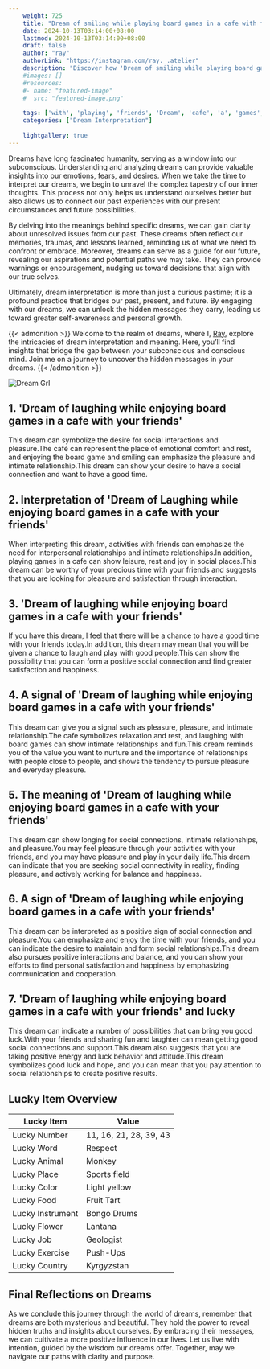 ```yaml
---
    weight: 725
    title: "Dream of smiling while playing board games in a cafe with friends"  # Assuming 'title' column exists
    date: 2024-10-13T03:14:00+08:00
    lastmod: 2024-10-13T03:14:00+08:00
    draft: false
    author: "ray"
    authorLink: "https://instagram.com/ray._.atelier"
    description: "Discover how 'Dream of smiling while playing board games in a cafe with friends' can interpret your future and uncover its significant meanings in your life."
    #images: []
    #resources:
    #- name: "featured-image"
    #  src: "featured-image.png"
    
    tags: ['with', 'playing', 'friends', 'Dream', 'cafe', 'a', 'games', 'in', 'smiling', 'of', 'while', 'board']
    categories: ["Dream Interpretation"]
    
    lightgallery: true
---
```

    
Dreams have long fascinated humanity, serving as a window into our subconscious. Understanding and analyzing dreams can provide valuable insights into our emotions, fears, and desires. When we take the time to interpret our dreams, we begin to unravel the complex tapestry of our inner thoughts. This process not only helps us understand ourselves better but also allows us to connect our past experiences with our present circumstances and future possibilities.

By delving into the meanings behind specific dreams, we can gain clarity about unresolved issues from our past. These dreams often reflect our memories, traumas, and lessons learned, reminding us of what we need to confront or embrace. Moreover, dreams can serve as a guide for our future, revealing our aspirations and potential paths we may take. They can provide warnings or encouragement, nudging us toward decisions that align with our true selves.

Ultimately, dream interpretation is more than just a curious pastime; it is a profound practice that bridges our past, present, and future. By engaging with our dreams, we can unlock the hidden messages they carry, leading us toward greater self-awareness and personal growth.

{{< admonition >}}
Welcome to the realm of dreams, where I, [Ray](https://instagram.com/ray._.atelier), explore the intricacies of dream interpretation and meaning. Here, you’ll find insights that bridge the gap between your subconscious and conscious mind. Join me on a journey to uncover the hidden messages in your dreams.
{{< /admonition >}}

![Dream Grl](https://cdn.pixabay.com/photo/2017/11/02/03/35/gothic-2910057_1280.jpg "Dream Grl")

## 1. 'Dream of laughing while enjoying board games in a cafe with your friends'
This dream can symbolize the desire for social interactions and pleasure.The café can represent the place of emotional comfort and rest, and enjoying the board game and smiling can emphasize the pleasure and intimate relationship.This dream can show your desire to have a social connection and want to have a good time.

## 2. Interpretation of 'Dream of Laughing while enjoying board games in a cafe with your friends'
When interpreting this dream, activities with friends can emphasize the need for interpersonal relationships and intimate relationships.In addition, playing games in a cafe can show leisure, rest and joy in social places.This dream can be worthy of your precious time with your friends and suggests that you are looking for pleasure and satisfaction through interaction.

## 3. 'Dream of laughing while enjoying board games in a cafe with your friends'
If you have this dream, I feel that there will be a chance to have a good time with your friends today.In addition, this dream may mean that you will be given a chance to laugh and play with good people.This can show the possibility that you can form a positive social connection and find greater satisfaction and happiness.

## 4. A signal of 'Dream of laughing while enjoying board games in a cafe with your friends'
This dream can give you a signal such as pleasure, pleasure, and intimate relationship.The cafe symbolizes relaxation and rest, and laughing with board games can show intimate relationships and fun.This dream reminds you of the value you want to nurture and the importance of relationships with people close to people, and shows the tendency to pursue pleasure and everyday pleasure.

## 5. The meaning of 'Dream of laughing while enjoying board games in a cafe with your friends'
This dream can show longing for social connections, intimate relationships, and pleasure.You may feel pleasure through your activities with your friends, and you may have pleasure and play in your daily life.This dream can indicate that you are seeking social connectivity in reality, finding pleasure, and actively working for balance and happiness.

## 6. A sign of 'Dream of laughing while enjoying board games in a cafe with your friends'
This dream can be interpreted as a positive sign of social connection and pleasure.You can emphasize and enjoy the time with your friends, and you can indicate the desire to maintain and form social relationships.This dream also pursues positive interactions and balance, and you can show your efforts to find personal satisfaction and happiness by emphasizing communication and cooperation.

## 7. 'Dream of laughing while enjoying board games in a cafe with your friends' and lucky
This dream can indicate a number of possibilities that can bring you good luck.With your friends and sharing fun and laughter can mean getting good social connections and support.This dream also suggests that you are taking positive energy and luck behavior and attitude.This dream symbolizes good luck and hope, and you can mean that you pay attention to social relationships to create positive results.

## Lucky Item Overview
| Lucky Item          | Value              |
|---------------|--------------------|
| Lucky Number        | 11, 16, 21, 28, 39, 43  |
| Lucky Word          | Respect |
| Lucky Animal        | Monkey |
| Lucky Place         | Sports field     |
| Lucky Color         | Light yellow     |
| Lucky Food          | Fruit Tart      |
| Lucky Instrument    | Bongo Drums |
| Lucky Flower        | Lantana    |
| Lucky Job           | Geologist       |
| Lucky Exercise      | Push-Ups  |
| Lucky Country       | Kyrgyzstan    |


##  Final Reflections on Dreams

As we conclude this journey through the world of dreams, remember that dreams are both mysterious and beautiful. They hold the power to reveal hidden truths and insights about ourselves. By embracing their messages, we can cultivate a more positive influence in our lives. Let us live with intention, guided by the wisdom our dreams offer. Together, may we navigate our paths with clarity and purpose.
